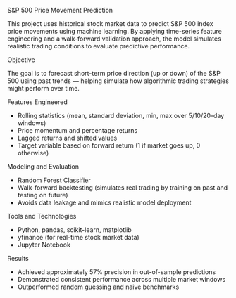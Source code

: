 S&P 500 Price Movement Prediction

This project uses historical stock market data to predict S&P 500 index price movements using machine learning. By applying time-series feature engineering and a walk-forward validation approach, the model simulates realistic trading conditions to evaluate predictive performance.

Objective

The goal is to forecast short-term price direction (up or down) of the S&P 500 using past trends — helping simulate how algorithmic trading strategies might perform over time.

Features Engineered

- Rolling statistics (mean, standard deviation, min, max over 5/10/20-day windows)
- Price momentum and percentage returns
- Lagged returns and shifted values
- Target variable based on forward return (1 if market goes up, 0 otherwise)

Modeling and Evaluation

- Random Forest Classifier
- Walk-forward backtesting (simulates real trading by training on past and testing on future)
- Avoids data leakage and mimics realistic model deployment

Tools and Technologies

- Python, pandas, scikit-learn, matplotlib
- yfinance (for real-time stock market data)
- Jupyter Notebook

Results

- Achieved approximately 57% precision in out-of-sample predictions
- Demonstrated consistent performance across multiple market windows
- Outperformed random guessing and naive benchmarks
